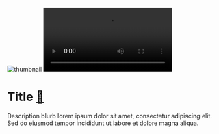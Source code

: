 ![thumbnail](C:\Users\tctom\AppData\Roaming\Typora\typora-user-images\image-20250317195147559.png)
![video](./files/video.mp4)

# Title [🔗](link)

Description blurb lorem ipsum dolor sit amet, consectetur adipiscing elit. Sed do eiusmod tempor incididunt ut labore et dolore magna aliqua.

